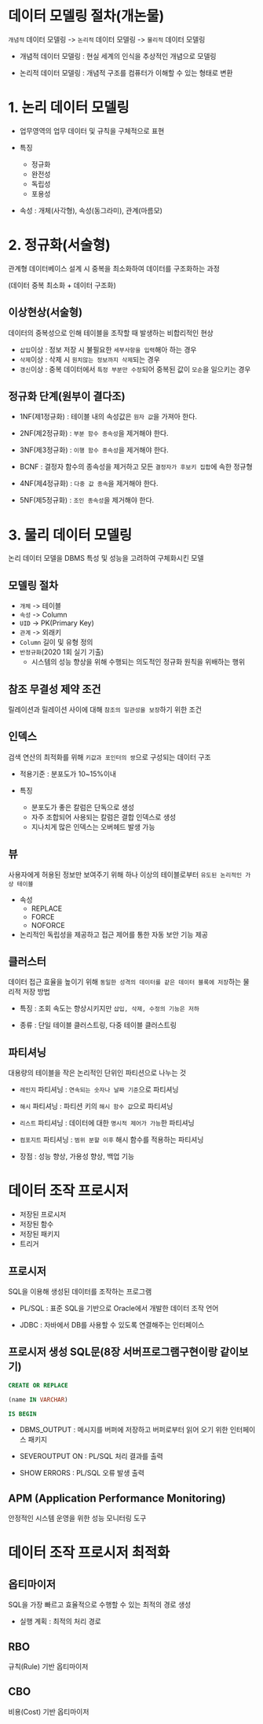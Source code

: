 #  데이터 모델링 절차(개논물)

`개념적` 데이터 모델링 -> `논리적` 데이터 모델링 -> `물리적` 데이터 모델링

- 개념적 데이터 모델링 : 현실 세계의 인식을 추상적인 개념으로 모델링

- 논리적 데이터 모델링 : 개념적 구조를 컴퓨터가 이해할 수 있는 형태로 변환

 

# 1. 논리 데이터 모델링

- 업무영역의 업무 데이터 및 규칙을 구체적으로 표현

- 특징 
  - 정규화
  - 완전성
  - 독립성
  - 포용성
- 속성 : 개체(사각형), 속성(동그라미), 관계(마름모)

 

# 2. 정규화(서술형)

관계형 데이터베이스 설계 시 중복을 최소화하여 데이터를 구조화하는 과정

(데이터 중복 최소화 + 데이터 구조화)

 

## 이상현상(서술형)

데이터의 중복성으로 인해 테이블을 조작할 때 발생하는 비합리적인 현상

- `삽입`이상 : 정보 저장 시 불필요한 `세부사항을 입력`해아 하는 경우
- `삭제`이상 : 삭제 시 `원치않는 정보까지 삭제`되는 경우
- `갱신`이상 : 중복 데이터에서 `특정 부분만 수정`되어 중복된 값이 `모순`을 일으키는 경우

 

## 정규화 단계(원부이 결다조)

- 1NF(제1정규화) : 테이블 내의 속성값은 `원자 값`을 가져아 한다.

- 2NF(제2정규화) : `부분 함수 종속성`을 제거해야 한다.

- 3NF(제3정규화) : `이행 함수 종속성`을 제거해야 한다.

- BCNF : 결정자 함수의 종속성을 제거하고 모든 `결정자가 후보키 집합`에 속한 정규형

- 4NF(제4정규화) : `다중 값 종속`을 제거해야 한다.

- 5NF(제5정규화) : `조인 종속성`을 제거해야 한다.

 

# 3. 물리 데이터 모델링

논리 데이터 모델을 DBMS 특성 및 성능을 고려하여 구체화시킨 모델

## 모델링 절차 

- `개체` -> 테이블
- `속성` -> Column
- `UID` -> PK(Primary Key)
- `관계` -> 외래키
- `Column` 길이 및 유형 정의
- `반정규화`(2020 1회 실기 기출)
  - 시스템의 성능 향상을 위해 수행되는 의도적인 정규화 원칙을 위배하는 행위

 

## 참조 무결성 제약 조건 
릴레이션과 릴레이션 사이에 대해 `참조의 일관성을 보장`하기 위한 조건

 

## 인덱스

검색 연산의 최적화를 위해 `키값과 포인터의 쌍`으로 구성되는 데이터 구조

- 적용기준 : 분포도가 10~15%이내

- 특징
  - 분포도가 좋은 칼럼은 단독으로 생성
  - 자주 조합되어 사용되는 칼럼은 결합 인덱스로 생성
  - 지나치게 많은 인덱스는 오버헤드 발생 가능

 

## 뷰

사용자에게 허용된 정보만 보여주기 위해 하나 이상의 테이블로부터 `유도된 논리적인 가상 테이블`

- 속성 
  - REPLACE
  - FORCE
  - NOFORCE
- 논리적인 독립성을 제공하고 접근 제어를 통한 자동 보안 기능 제공

 

## 클러스터

데이터 접근 효율을 높이기 위해 `동일한 성격의 데이터를 같은 데이터 블록에 저장`하는 물리적 저장 방법

- 특징 : 조회 속도는 향상시키지만 `삽입, 삭제, 수정의 기능은 저하`

- 종류 : 단일 테이블 클러스트링, 다중 테이블 클러스트링

 

## 파티셔닝 

대용량의 테이블을 작은 논리적인 단위인 파티션으로 나누는 것

- `레인지` 파티셔닝 : `연속되는 숫자나 날짜 기준`으로 파티셔닝
- `해시` 파티셔닝 : 파티션 키의 `해시 함수 값`으로 파티셔닝
- `리스트` 파티셔닝 : 데이터에 대한 `명시적 제어가 가능`한 파티셔닝
- `컴포지트` 파티셔닝 : `범위 분할 이후` 해시 함수를 적용하는 파티셔닝

- 장점 : 성능 향상, 가용성 향상, 백업 기능

 

# 데이터 조작 프로시저

- 저장된 프로시저
- 저장된 함수
- 저장된 패키지
- 트리거


## 프로시저 

SQL을 이용해 생성된 데이터를 조작하는 프로그램

- PL/SQL : 표준 SQL을 기반으로 Oracle에서 개발한 데이터 조작 언어

- JDBC : 자바에서 DB를 사용할 수 있도록 연결해주는 인터페이스

 

## 프로시저 생성 SQL문(8장 서버프로그램구현이랑 같이보기)

```sql
CREATE OR REPLACE

(name IN VARCHAR)

IS BEGIN
```
- DBMS_OUTPUT : 메시지를 버퍼에 저장하고 버퍼로부터 읽어 오기 위한 인터페이스 패키지

- SEVEROUTPUT ON : PL/SQL 처리 결과를 출력

- SHOW ERRORS : PL/SQL 오류 발생 출력

 

## APM (Application Performance Monitoring)
안정적인 시스템 운영을 위한 성능 모니터링 도구

 

# 데이터 조작 프로시저 최적화

## 옵티마이저 

SQL을 가장 빠르고 효율적으로 수행할 수 있는 최적의 경로 생성

- 실행 계획 : 최적의 처리 경로

 

## RBO
규칙(Rule) 기반 옵티마이저

## CBO
비용(Cost) 기반 옵티마이저